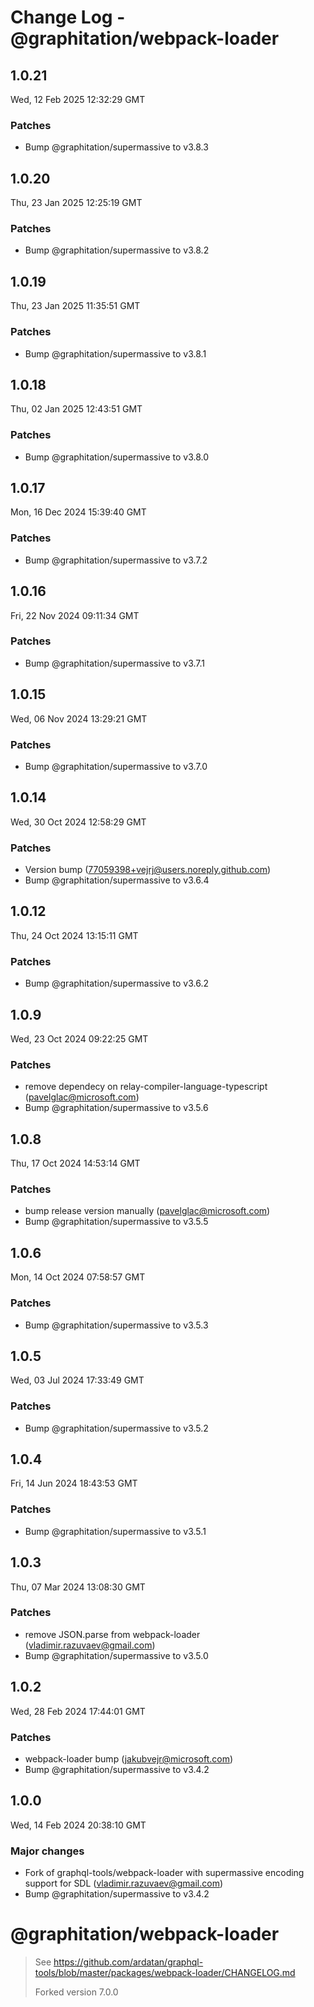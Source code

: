 # Change Log - @graphitation/webpack-loader

<!-- This log was last generated on Wed, 12 Feb 2025 12:32:29 GMT and should not be manually modified. -->

<!-- Start content -->

## 1.0.21

Wed, 12 Feb 2025 12:32:29 GMT

### Patches

- Bump @graphitation/supermassive to v3.8.3

## 1.0.20

Thu, 23 Jan 2025 12:25:19 GMT

### Patches

- Bump @graphitation/supermassive to v3.8.2

## 1.0.19

Thu, 23 Jan 2025 11:35:51 GMT

### Patches

- Bump @graphitation/supermassive to v3.8.1

## 1.0.18

Thu, 02 Jan 2025 12:43:51 GMT

### Patches

- Bump @graphitation/supermassive to v3.8.0

## 1.0.17

Mon, 16 Dec 2024 15:39:40 GMT

### Patches

- Bump @graphitation/supermassive to v3.7.2

## 1.0.16

Fri, 22 Nov 2024 09:11:34 GMT

### Patches

- Bump @graphitation/supermassive to v3.7.1

## 1.0.15

Wed, 06 Nov 2024 13:29:21 GMT

### Patches

- Bump @graphitation/supermassive to v3.7.0

## 1.0.14

Wed, 30 Oct 2024 12:58:29 GMT

### Patches

- Version bump (77059398+vejrj@users.noreply.github.com)
- Bump @graphitation/supermassive to v3.6.4

## 1.0.12

Thu, 24 Oct 2024 13:15:11 GMT

### Patches

- Bump @graphitation/supermassive to v3.6.2

## 1.0.9

Wed, 23 Oct 2024 09:22:25 GMT

### Patches

- remove dependecy on relay-compiler-language-typescript (pavelglac@microsoft.com)
- Bump @graphitation/supermassive to v3.5.6

## 1.0.8

Thu, 17 Oct 2024 14:53:14 GMT

### Patches

- bump release version manually (pavelglac@microsoft.com)
- Bump @graphitation/supermassive to v3.5.5

## 1.0.6

Mon, 14 Oct 2024 07:58:57 GMT

### Patches

- Bump @graphitation/supermassive to v3.5.3

## 1.0.5

Wed, 03 Jul 2024 17:33:49 GMT

### Patches

- Bump @graphitation/supermassive to v3.5.2

## 1.0.4

Fri, 14 Jun 2024 18:43:53 GMT

### Patches

- Bump @graphitation/supermassive to v3.5.1

## 1.0.3

Thu, 07 Mar 2024 13:08:30 GMT

### Patches

- remove JSON.parse from webpack-loader (vladimir.razuvaev@gmail.com)
- Bump @graphitation/supermassive to v3.5.0

## 1.0.2

Wed, 28 Feb 2024 17:44:01 GMT

### Patches

- webpack-loader bump (jakubvejr@microsoft.com)
- Bump @graphitation/supermassive to v3.4.2

## 1.0.0

Wed, 14 Feb 2024 20:38:10 GMT

### Major changes

- Fork of graphql-tools/webpack-loader with supermassive encoding support for SDL (vladimir.razuvaev@gmail.com)
- Bump @graphitation/supermassive to v3.4.2

# @graphitation/webpack-loader

> See https://github.com/ardatan/graphql-tools/blob/master/packages/webpack-loader/CHANGELOG.md
>
> Forked version 7.0.0
